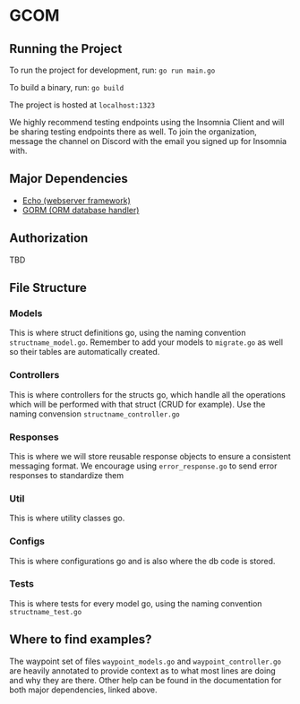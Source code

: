 # GCOM

## Running the Project

To run the project for development, run:
`go run main.go`

To build a binary, run:
`go build`

The project is hosted at `localhost:1323`

We highly recommend testing endpoints using the Insomnia Client and will be sharing testing endpoints there as well. To join the organization, message the channel on Discord with the email you signed up for Insomnia with.

## Major Dependencies

- [Echo (webserver framework)](https://echo.labstack.com/docs)
- [GORM (ORM database handler)](https://gorm.io/docs/)

## Authorization
TBD

## File Structure

### Models

This is where struct definitions go, using the naming convention `structname_model.go`. Remember to add your models to `migrate.go` as well so
their tables are automatically created.

### Controllers

This is where controllers for the structs go, which handle all the operations which will be performed with that struct (CRUD for example). Use the naming convension `structname_controller.go`

### Responses

This is where we will store reusable response objects to ensure a consistent messaging format. We encourage using
`error_response.go` to send error responses to standardize them

### Util

This is where utility classes go.

### Configs

This is where configurations go and is also where the db code is stored.

### Tests

This is where tests for every model go, using the naming convention `structname_test.go`

## Where to find examples?

The waypoint set of files `waypoint_models.go` and `waypoint_controller.go` are heavily annotated to provide context as to what most lines are doing and why they are there. Other help can be found in the documentation for both major dependencies, linked above.
